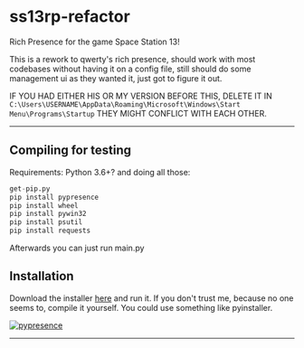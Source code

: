 # ss13rp-refactor

Rich Presence for the game Space Station 13!

This is a rework to qwerty's rich presence, should work with most
codebases without having it on a config file, still should do some
management ui as they wanted it, just got to figure it out.

IF YOU HAD EITHER HIS OR MY VERSION BEFORE THIS, DELETE IT IN
`C:\Users\USERNAME\AppData\Roaming\Microsoft\Windows\Start Menu\Programs\Startup`
THEY MIGHT CONFLICT WITH EACH OTHER.

---

## Compiling for testing

Requirements:
Python 3.6+?
and doing all those:

```py
get-pip.py
pip install pypresence
pip install wheel
pip install pywin32
pip install psutil
pip install requests
```

Afterwards you can just run main.py

## Installation

Download the installer [here](https://github.com/qwertyquerty/ss13rp/raw/master/dist/install.exe) and run it. If you don't trust me, because no one seems to, compile it yourself. You could use something like pyinstaller.

[![pypresence](https://img.shields.io/badge/using-pypresence-00bb88.svg?style=for-the-badge&logo=discord&logoWidth=20)](https://github.com/qwertyquerty/pypresence)

---
